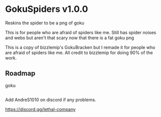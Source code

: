 
# GokuSpiders v1.0.0

Reskins the spider to be a png of goku

This is for people who are afraid of spiders like me. Still has spider noises and webs but aren't that scary now that there is a fat goku png

This is a copy of bizzlemip's GokuBracken but I remade it for people who are afraid of spiders like me. All credit to bizzlemip for doing 90% of the work.

## Roadmap

goku

##
Add AndreS1010 on discord if any problems.

https://discord.gg/lethal-company